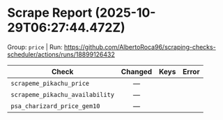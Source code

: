 # Scrape Report (2025-10-29T06:27:44.472Z)

Group: `price`  |  Run: https://github.com/AlbertoRoca96/scraping-checks-scheduler/actions/runs/18899126432

| Check | Changed | Keys | Error |
|---|:---:|:--|:--|
| `scrapeme_pikachu_price` | — |  |  |
| `scrapeme_pikachu_availability` | — |  |  |
| `psa_charizard_price_gem10` | — |  |  |

